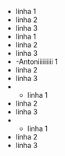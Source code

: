 - linha 1
- linha 2
- linha 3
-  linha 1
- linha 2
- linha 3
- -Antoniiiiiiiii 1
- linha 2
- linha 3
- - linha 1
- linha 2
- linha 3
- - linha 1
- linha 2
- linha 3